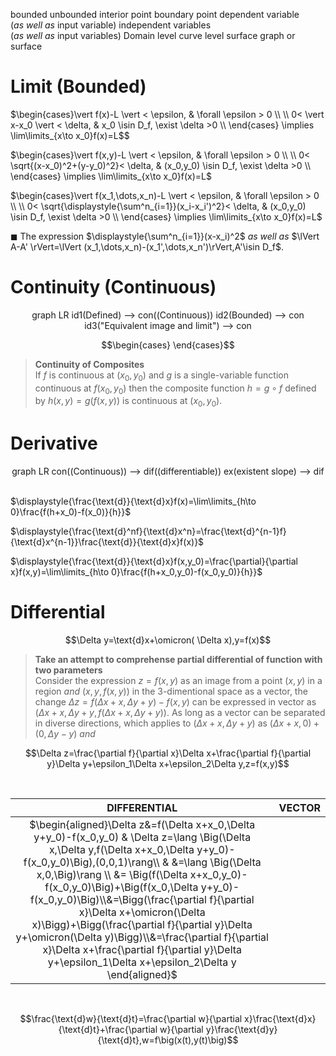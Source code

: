 bounded
unbounded
interior point
boundary point
dependent variable <br/> (*as well as* input variable)
independent variables <br/> (*as well as* input variables)
Domain
level curve
level surface
graph or surface

# Limit (Bounded)

$\begin{cases}\vert f(x)-L \vert < \epsilon, & \forall \epsilon > 0 \\ \\ 0< \vert x-x_0 \vert < \delta, & x_0 \isin D_f, \exist \delta >0 \\ \end{cases} \implies \lim\limits_{x\to x_0}f(x)=L$$
<br/>

$\begin{cases}\vert f(x,y)-L \vert < \epsilon, & \forall \epsilon > 0 \\ \\ 0< \sqrt{(x-x_0)^2+(y-y_0)^2}< \delta, & (x_0,y_0) \isin D_f, \exist \delta >0 \\  \end{cases} \implies \lim\limits_{x\to x_0}f(x)=L$
<br/>

$\begin{cases}\vert f(x_1,\dots,x_n)-L \vert < \epsilon, & \forall \epsilon > 0 \\ \\ 0< \sqrt{\displaystyle{\sum^n_{i=1}}(x_i-x_i')^2}< \delta, & (x_0,y_0) \isin D_f, \exist \delta >0 \\  \end{cases} \implies \lim\limits_{x\to x_0}f(x)=L$

$\blacksquare$ The expression $\displaystyle{\sum^n_{i=1}}(x-x_i)^2$ *as well as* $\lVert A-A' \rVert=\lVert (x_1,\dots,x_n)-(x_1',\dots,x_n')\rVert,A'\isin D_f$.

# Continuity (Continuous)

<div align="center" class="mermaid">
graph LR
id1(Defined) --> con((Continuous))
id2(Bounded) --> con
id3("Equivalent image and limit") --> con
</div>

$$\begin{cases}  \end{cases}$$

> **Continuity of Composites** <br/>
> If $f$ is continuous at $(x_0 , y_0)$ and $g$ is a single-variable function continuous at $f(x_0 , y_0)$ then the composite function $h = g\circ f$ defined by $h(x, y) = g\big( f(x, y)\big)$ is continuous at $(x_0, y_0)$.

# Derivative

<div align="center" class="mermaid">
graph LR
con((Continuous)) --> dif((differentiable))
ex(existent slope) --> dif
</div>
<br/>

$\displaystyle{\frac{\text{d}}{\text{d}x}f(x)=\lim\limits_{h\to 0}\frac{f(h+x_0)-f(x_0)}{h}}$

$\displaystyle{\frac{\text{d}^nf}{\text{d}x^n}=\frac{\text{d}^{n-1}f}{\text{d}x^{n-1}}\frac{\text{d}}{\text{d}x}f(x)}$

$\displaystyle{\frac{\text{d}}{\text{d}x}f(x,y_0)=\frac{\partial}{\partial x}f(x,y)=\lim\limits_{h\to 0}\frac{f(h+x_0,y_0)-f(x_0,y_0)}{h}}$

# Differential

$$\Delta y=\text{d}x+\omicron( \Delta x),y=f(x)$$

> **Take an attempt to comprehense partial differential of function with two parameters** <br/> Consider the expression $z=f(x,y)$ as an image from a point $(x,y)$ in a region *and* $\big(x,y,f(x,y)\big)$ in the 3-dimentional space as a vector, the change $\Delta z=f(\Delta x+x,\Delta y+y)-f(x,y)$ can be expressed in vector as $\big(\Delta x+x,\Delta y+y, f(\Delta x+x,\Delta y+y)\big)$. As long as a vector can be separated in diverse directions, which applies to $(\Delta x+x,\Delta y+y)$ as $(\Delta x+x,0)+(0,\Delta y-y)$ *and* 

$$\Delta z=\frac{\partial f}{\partial x}\Delta x+\frac{\partial f}{\partial y}\Delta y+\epsilon_1\Delta x+\epsilon_2\Delta y,z=f(x,y)$$

<br/>

|DIFFERENTIAL|VECTOR|
|:-:|:-:|
|$\begin{aligned}\Delta z&=f(\Delta x+x_0,\Delta y+y_0)-f(x_0,y_0) & \Delta z=\lang \Big(\Delta x,\Delta y,f(\Delta x+x_0,\Delta y+y_0)-f(x_0,y_0)\Big),(0,0,1)\rang\\ & &=\lang \Big(\Delta x,0,\Big)\rang \\ &= \Big(f(\Delta x+x_0,y_0)-f(x_0,y_0)\Big)+\Big(f(x_0,\Delta y+y_0)-f(x_0,y_0)\Big)\\&=\Bigg(\frac{\partial f}{\partial x}\Delta x+\omicron(\Delta x)\Bigg)+\Bigg(\frac{\partial f}{\partial y}\Delta y+\omicron(\Delta y)\Bigg)\\&=\frac{\partial f}{\partial x}\Delta x+\frac{\partial f}{\partial y}\Delta y+\epsilon_1\Delta x+\epsilon_2\Delta y \end{aligned}$|

<br/>

$$\frac{\text{d}w}{\text{d}t}=\frac{\partial w}{\partial x}\frac{\text{d}x}{\text{d}t}+\frac{\partial w}{\partial y}\frac{\text{d}y}{\text{d}t},w=f\big(x(t),y(t)\big)$$